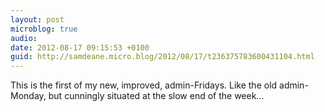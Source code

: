 ```yaml
---
layout: post
microblog: true
audio: 
date: 2012-08-17 09:15:53 +0100
guid: http://samdeane.micro.blog/2012/08/17/t236375783600431104.html
---
```

This is the first of my new, improved, admin-Fridays. Like the old admin-Monday, but cunningly situated at the slow end of the week…

